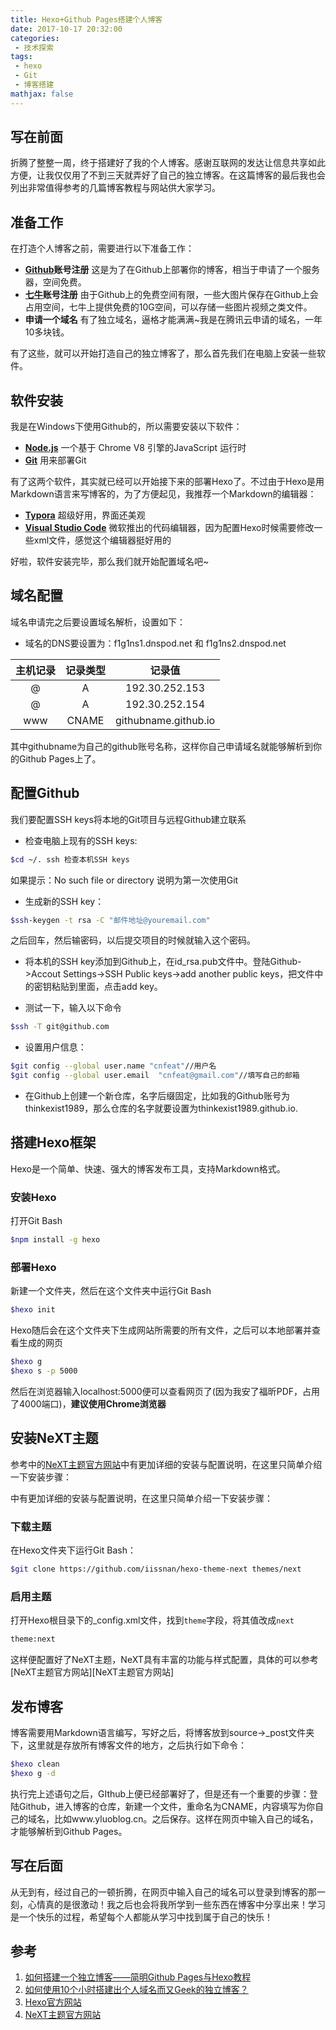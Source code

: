 ```yaml
---
title: Hexo+Github Pages搭建个人博客
date: 2017-10-17 20:32:00
categories:
 - 技术探索
tags: 
 - hexo
 - Git
 - 博客搭建
mathjax: false
---
```


## 写在前面

折腾了整整一周，终于搭建好了我的个人博客。感谢互联网的发达让信息共享如此方便，让我仅仅用了不到三天就弄好了自己的独立博客。在这篇博客的最后我也会列出非常值得参考的几篇博客教程与网站供大家学习。

## 准备工作

在打造个人博客之前，需要进行以下准备工作：

* **[Github](www.github.com)账号注册**  这是为了在Github上部署你的博客，相当于申请了一个服务器，空间免费。
* **[七牛](https://www.qiniu.com/)账号注册** 由于Github上的免费空间有限，一些大图片保存在Github上会占用空间，七牛上提供免费的10G空间，可以存储一些图片视频之类文件。
* **申请一个域名**  有了独立域名，逼格才能满满~我是在腾讯云申请的域名，一年10多块钱。

有了这些，就可以开始打造自己的独立博客了，那么首先我们在电脑上安装一些软件。

## 软件安装

我是在Windows下使用Github的，所以需要安装以下软件：

* **[Node.js](https://nodejs.org/en/)** 一个基于 Chrome V8 引擎的JavaScript 运行时
* **[Git](https://git-scm.com/)** 用来部署Git

有了这两个软件，其实就已经可以开始接下来的部署Hexo了。不过由于Hexo是用Markdown语言来写博客的，为了方便起见，我推荐一个Markdown的编辑器：

* **[Typora](https://www.typora.io/)** 超级好用，界面还美观
* **[Visual Studio Code](https://code.visualstudio.com/)** 微软推出的代码编辑器，因为配置Hexo时候需要修改一些xml文件，感觉这个编辑器挺好用的

好啦，软件安装完毕，那么我们就开始配置域名吧~

## 域名配置

域名申请完之后要设置域名解析，设置如下：

* 域名的DNS要设置为：f1g1ns1.dnspod.net 和 f1g1ns2.dnspod.net

| 主机记录 | 记录类型  |         记录值          |
| :--: | :---: | :------------------: |
|  @   |   A   |    192.30.252.153    |
|  @   |   A   |    192.30.252.154    |
| www  | CNAME | githubname.github.io |

其中githubname为自己的github账号名称，这样你自己申请域名就能够解析到你的Github Pages上了。

## 配置Github

我们要配置SSH keys将本地的Git项目与远程Github建立联系

* 检查电脑上现有的SSH keys:

```bash
$cd ~/. ssh 检查本机SSH keys
```

如果提示：No such file or directory 说明为第一次使用Git

* 生成新的SSH key：

```bash
$ssh-keygen -t rsa -C "邮件地址@youremail.com"
```

之后回车，然后输密码，以后提交项目的时候就输入这个密码。

* 将本机的SSH key添加到Github上，在id_rsa.pub文件中。登陆Github->Accout Settings->SSH Public keys->add another public keys，把文件中的密钥粘贴到里面，点击add key。

* 测试一下，输入以下命令

```bash
$ssh -T git@github.com
```

* 设置用户信息：

```bash
$git config --global user.name "cnfeat"//用户名
$git config --global user.email  "cnfeat@gmail.com"//填写自己的邮箱
```

* 在Github上创建一个新仓库，名字后缀固定，比如我的Github账号为thinkexist1989，那么仓库的名字就要设置为thinkexist1989.github.io.

## 搭建Hexo框架

Hexo是一个简单、快速、强大的博客发布工具，支持Markdown格式。

### 安装Hexo

打开Git Bash

```bash
$npm install -g hexo
```

### 部署Hexo

新建一个文件夹，然后在这个文件夹中运行Git Bash

```bash
$hexo init
```

Hexo随后会在这个文件夹下生成网站所需要的所有文件，之后可以本地部署并查看生成的网页

```bash
$hexo g
$hexo s -p 5000
```

然后在浏览器输入localhost:5000便可以查看网页了(因为我安了福昕PDF，占用了4000端口)，**建议使用Chrome浏览器**

## 安装NeXT主题

参考中的[NeXT主题官方网站](https://hexo.io/)中有更加详细的安装与配置说明，在这里只简单介绍一下安装步骤：

中有更加详细的安装与配置说明，在这里只简单介绍一下安装步骤：

### 下载主题

在Hexo文件夹下运行Git Bash：

```bash
$git clone https://github.com/iissnan/hexo-theme-next themes/next
```

### 启用主题

打开Hexo根目录下的\_config.xml文件，找到`theme`字段，将其值改成`next`

```bash
theme:next
```

这样便配置好了NeXT主题，NeXT具有丰富的功能与样式配置，具体的可以参考[NeXT主题官方网站][NeXT主题官方网站]

## 发布博客

博客需要用Markdown语言编写，写好之后，将博客放到source->\_post文件夹下，这里就是存放所有博客文件的地方，之后执行如下命令：

```bash
$hexo clean
$hexo g -d
```

执行完上述语句之后，GIthub上便已经部署好了，但是还有一个重要的步骤：登陆Github，进入博客的仓库，新建一个文件，重命名为CNAME，内容填写为你自己的域名，比如www.yluoblog.cn。之后保存。这样在网页中输入自己的域名，才能够解析到Github Pages。

## 写在后面

从无到有，经过自己的一顿折腾，在网页中输入自己的域名可以登录到博客的那一刻，心情真的是很激动！我之后也会将我所学到一些东西在博客中分享出来！学习是一个快乐的过程，希望每个人都能从学习中找到属于自己的快乐！

## 参考

1. [如何搭建一个独立博客——简明Github Pages与Hexo教程](http://blog.csdn.net/poem_of_sunshine/article/details/29369785/)
2. [如何使用10个小时搭建出个人域名而又Geek的独立博客？](http://www.chinaz.com/web/2016/0105/491998.shtml)
3. [Hexo官方网站](https://hexo.io/)
4. [NeXT主题官方网站](http://theme-next.iissnan.com/getting-started.html)
